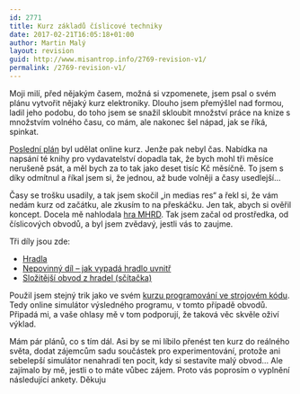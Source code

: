```yaml
---
id: 2771
title: Kurz základů číslicové techniky
date: 2017-02-21T16:05:18+01:00
author: Martin Malý
layout: revision
guid: http://www.misantrop.info/2769-revision-v1/
permalink: /2769-revision-v1/
---
```

Moji milí, před nějakým časem, možná si vzpomenete, jsem psal o svém plánu vytvořit nějaký kurz elektroniky. Dlouho jsem přemýšlel nad formou, ladil jeho podobu, do toho jsem se snažil skloubit množství práce na knize s množstvím volného času, co mám, ale nakonec šel nápad, jak se říká, spinkat.

<!--more-->

[Poslední plán](http://www.misantrop.info/naucim-vas-mluvit-elektronicky-ii/) byl udělat online kurz. Jenže pak nebyl čas. Nabídka na napsání té knihy pro vydavatelství dopadla tak, že bych mohl tři měsíce nerušeně psát, a měl bych za to tak jako deset tisíc Kč měsíčně. To jsem s díky odmítnul a říkal jsem si, že jednou, až bude volněji a časy usedlejší&#8230;

Časy se trošku usadily, a tak jsem skočil &#8222;in medias res&#8220; a řekl si, že vám nedám kurz od začátku, ale zkusím to na přeskáčku. Jen tak, abych si ověřil koncept. Docela mě nahlodala [hra MHRD](http://store.steampowered.com/app/576030/). Tak jsem začal od prostředka, od číslicových obvodů, a byl jsem zvědavý, jestli vás to zaujme.

Tři díly jsou zde:

  * [Hradla](https://iotta.cz/zaklady-cislicove-techniky-i/)
  * [Nepovinný díl &#8211; jak vypadá hradlo uvnitř](https://iotta.cz/zaklady-cislicove-techniky-ii/)
  * [Složitější obvod z hradel (sčítačka)](https://iotta.cz/zaklady-cislicove-techniky-iii/)

Použil jsem stejný trik jako ve svém [kurzu programování ve strojovém kódu](https://strojak.cz). Tedy online simulátor výsledného programu, v tomto případě obvodů. Připadá mi, a vaše ohlasy mě v tom podporují, že taková věc skvěle oživí výklad.

Mám pár plánů, co s tím dál. Asi by se mi líbilo přenést ten kurz do reálného světa, dodat zájemcům sadu součástek pro experimentování, protože ani sebelepší simulátor nenahradí ten pocit, kdy si sestavíte malý obvod&#8230; Ale zajímalo by mě, jestli o to máte vůbec zájem. Proto vás poprosím o vyplnění následující ankety. Děkuju